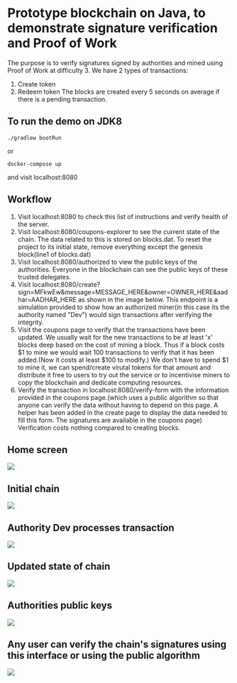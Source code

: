 # Prototype blockchain on Java, to demonstrate signature verification and Proof of Work
The purpose is to verify signatures signed by authorities and mined using Proof of Work at difficulty 3.
We have 2 types of transactions:
1. Create token
2. Redeem token
The blocks are created every 5 seconds on average if there is a pending transaction.

## To run the demo on JDK8
```
./gradlew bootRun
```
or
```
docker-compose up
```

and visit localhost:8080

## Workflow
1. Visit localhost:8080 to check this list of instructions and verify health of the server.
2. Visit localhost:8080/coupons-explorer to see the current state of the chain. The data related to this is stored on blocks.dat.
To reset the project to its initial state, remove everything except the genesis block(line1 of blocks.dat)
3. Visit localhost:8080/authorized to view the public keys of the authorities. Everyone in the blockchain can see the public keys of these trusted delegates.
4. Visit localhost:8080/create?sign=MFkwEw&message=MESSAGE_HERE&owner=OWNER_HERE&aadhar=AADHAR_HERE as shown in the image below.
This endpoint is a simulation provided to show how an authorized miner(in this case its the authority named "Dev") would sign transactions after verifying the integrity.
5. Visit the coupons page to verify that the transactions have been updated. We usually wait for the new transactions to be at least 'x' blocks deep based on the cost of mining a block. Thus if a block costs $1 to mine we would wait 100 transactions to verify that it has been added.(Now it costs at least $100 to modify.) We don't have to spend $1 to mine it, we can spend/create virutal tokens for that amount and distribute it free to users to try out the service or to incentivise miners to copy the blockchain and dedicate computing resources.
6. Verify the transaction in localhost:8080/verify-form with the information provided in the coupons page.(which uses a public algorithm so that anyone can verify the data without having to depend on this page. A helper has been added in the create page to display the data needed to fill this form. The signatures are available in the coupons page)
Verification costs nothing compared to creating blocks.


## Home screen
![](https://cdn.rawgit.com/devssh/Prototype-Private-Chain/392e33d9/Home%20screen.png)

## Initial chain
![](https://cdn.rawgit.com/devssh/Prototype-Private-Chain/392e33d9/Initial%20chain.png)

## Authority Dev processes transaction
![](https://cdn.rawgit.com/devssh/Prototype-Private-Chain/392e33d9/Request%20transaction.png)

## Updated state of chain
![](https://cdn.rawgit.com/devssh/Prototype-Private-Chain/392e33d9/Updated%20chain.png)

## Authorities public keys
![](https://cdn.rawgit.com/devssh/Prototype-Private-Chain/392e33d9/Authorities.png)

## Any user can verify the chain's signatures using this interface or using the public algorithm
![](https://cdn.rawgit.com/devssh/Prototype-Private-Chain/392e33d9/Verification.png)
